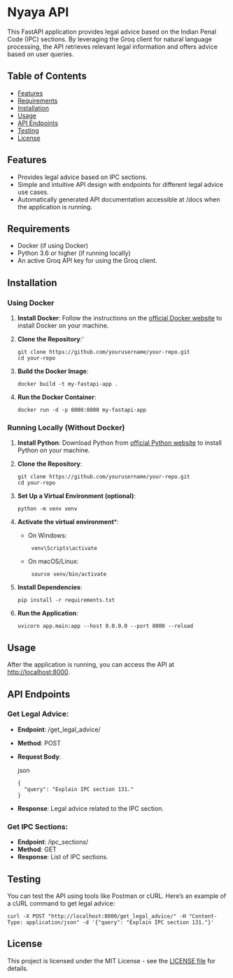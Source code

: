 # Nyaya API

This FastAPI application provides legal advice based on the Indian Penal Code (IPC) sections. By leveraging the Groq client for natural language processing, the API retrieves relevant legal information and offers advice based on user queries.

## Table of Contents

- [Features](#features)
- [Requirements](#requirements)
- [Installation](#installation)
- [Usage](#usage)
- [API Endpoints](#api-endpoints)
- [Testing](#testing)
- [License](#license)

## Features

- Provides legal advice based on IPC sections.
- Simple and intuitive API design with endpoints for different legal advice use cases.
- Automatically generated API documentation accessible at /docs when the application is running.

## Requirements

- Docker (if using Docker)
- Python 3.6 or higher (if running locally)
- An active Groq API key for using the Groq client.

## Installation

### Using Docker
1. **Install Docker**: Follow the instructions on the [official Docker website](https://www.docker.com/get-started) to install Docker on your machine.
2. **Clone the Repository**:'
   
   ```
   git clone https://github.com/yourusername/your-repo.git
   cd your-repo
   ```  
4. **Build the Docker Image**:
   
   ```
   docker build -t my-fastapi-app .
   ```
6. **Run the Docker Container**:
   
   ```
   docker run -d -p 8000:8000 my-fastapi-app
   ```
      
### Running Locally (Without Docker)
1. **Install Python**: Download Python from [official Python website](https://www.python.org/downloads/) to install Python on your machine.
2. **Clone the Repository**:
   
   ```
   git clone https://github.com/yourusername/your-repo.git
   cd your-repo
   ```
4. **Set Up a Virtual Environment (optional)**:
   
   ```
   python -m venv venv
   ```
6. **Activate the virtual environment***:
   - On Windows:
     
     ```
      venv\Scripts\activate
     ```
   - On macOS/Linux:
     
     ```
      source venv/bin/activate
     ```
7. **Install Dependencies**:
   
   ```
   pip install -r requirements.txt
   ```
9. **Run the Application**:
    
    ```
   uvicorn app.main:app --host 0.0.0.0 --port 8000 --reload
    ```

## Usage

After the application is running, you can access the API at [http://localhost:8000](http://localhost:8000).

## API Endpoints

### Get Legal Advice: 
- **Endpoint**: /get_legal_advice/
- **Method**: POST
- **Request Body**:
  
   json
   ```
   {
     "query": "Explain IPC section 131."
   }
   ```
- **Response**: Legal advice related to the IPC section.
  
### Get IPC Sections:
- **Endpoint**: /ipc_sections/
- **Method**: GET
- **Response**: List of IPC sections.

## Testing

You can test the API using tools like Postman or cURL. Here’s an example of a cURL command to get legal advice:

```
curl -X POST "http://localhost:8000/get_legal_advice/" -H "Content-Type: application/json" -d '{"query": "Explain IPC section 131."}'
```

## License

This project is licensed under the MIT License - see the [LICENSE file](/LICENSE.txt) for details.